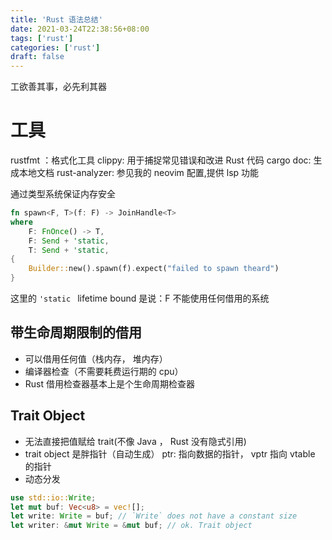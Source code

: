 ```yaml
---
title: 'Rust 语法总结'
date: 2021-03-24T22:38:56+08:00
tags: ['rust']
categories: ['rust']
draft: false
---
```


工欲善其事，必先利其器

# 工具

rustfmt ：格式化工具
clippy: 用于捕捉常见错误和改进 Rust 代码
cargo doc: 生成本地文档
rust-analyzer: 参见我的 neovim 配置,提供 lsp 功能

通过类型系统保证内存安全

```rust
fn spawn<F, T>(f: F) -> JoinHandle<T>
where
    F: FnOnce() -> T,
    F: Send + 'static,
    T: Send + 'static,
{
    Builder::new().spawn(f).expect("failed to spawn theard")
}
```

这里的 `'static ` lifetime bound 是说：F 不能使用任何借用的系统

## 带生命周期限制的借用

- 可以借用任何值（栈内存， 堆内存）
- 编译器检查（不需要耗费运行期的 cpu）
- Rust 借用检查器基本上是个生命周期检查器

## Trait Object

- 无法直接把值赋给 trait(不像 Java ， Rust 没有隐式引用)
- trait object 是胖指针（自动生成）
  ptr: 指向数据的指针， vptr 指向 vtable 的指针
- 动态分发

```rust
use std::io::Write;
let mut buf: Vec<u8> = vec![];
let write: Write = buf; // `Write` does not have a constant size
let writer: &mut Write = &mut buf; // ok. Trait object
```

